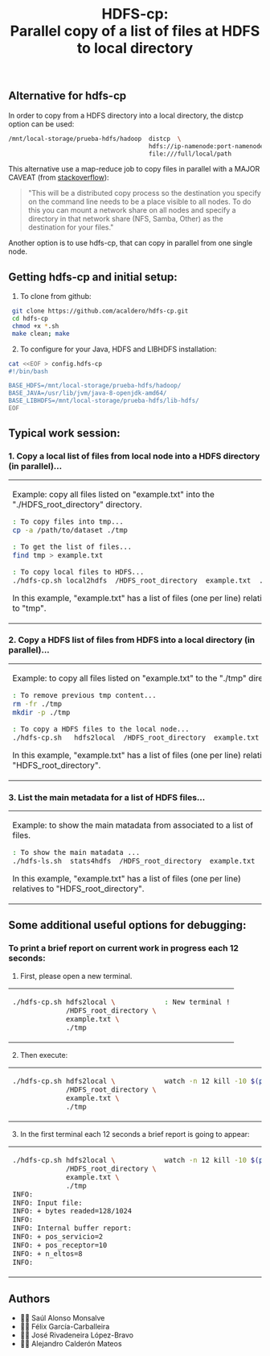 <html>
 <h1 align="center">HDFS-cp: <br>Parallel copy of a list of files at HDFS to local directory</h1>
 <br>
</html>


## Alternative for hdfs-cp
In order to copy from a HDFS directory into a local directory, the distcp option can be used:
```bash
/mnt/local-storage/prueba-hdfs/hadoop  distcp  \
                                       hdfs://ip-namenode:port-namenode/HDFS\_directory/ \
                                       file:///full/local/path 
``` 

This alternative use a map-reduce job to copy files in parallel with a MAJOR CAVEAT (from [stackoverflow](https://stackoverflow.com/questions/25816813/effective-ways-to-load-data-from-hdfs-to-local-system)):

> "This will be a distributed copy process so the destination you specify on the command line needs to be a place visible to all nodes. 
> To do this you can mount a network share on all nodes and specify a directory in that network share (NFS, Samba, Other) as the destination for your files."

Another option is to use hdfs-cp, that can copy in parallel from one single node.

## Getting hdfs-cp and initial setup:
1. To clone from github:
```bash
 git clone https://github.com/acaldero/hdfs-cp.git
 cd hdfs-cp
 chmod +x *.sh
 make clean; make
``` 
2. To configure for your Java, HDFS and LIBHDFS installation:
```bash
cat <<EOF > config.hdfs-cp
#!/bin/bash

BASE_HDFS=/mnt/local-storage/prueba-hdfs/hadoop/
BASE_JAVA=/usr/lib/jvm/java-8-openjdk-amd64/
BASE_LIBHDFS=/mnt/local-storage/prueba-hdfs/lib-hdfs/
EOF
```
  
## Typical work session:

### 1. Copy a local list of files from local node into a HDFS directory (in parallel)...
<html>
 <table width="100%">
  <tr valign="top">
  <td>
</html>

Example: copy all files listed on "example.txt" into the "./HDFS_root_directory" directory.

```bash
: To copy files into tmp...
cp -a /path/to/dataset ./tmp

: To get the list of files...
find tmp > example.txt

: To copy local files to HDFS...
./hdfs-cp.sh local2hdfs  /HDFS_root_directory  example.txt  ./tmp
```

In this example, "example.txt" has a list of files (one per line) relatives to "tmp".
  
<html>
  </td>
  </tr>
 </table>
</html>

### 2. Copy a HDFS list of files from HDFS into a local directory (in parallel)...
<html>
 <table width="100%">
  <tr valign="top">
  <td>
</html>

Example: to copy all files listed on "example.txt" to the "./tmp" directory.

```bash
: To remove previous tmp content...
rm -fr ./tmp
mkdir -p ./tmp

: To copy a HDFS files to the local node...
./hdfs-cp.sh   hdfs2local  /HDFS_root_directory  example.txt  ./tmp
```

In this example, "example.txt" has a list of files (one per line) relatives to "HDFS\_root\_directory".

<html>
  </td>
  </tr>
 </table>
</html>
 
### 3. List the main metadata for a list of HDFS files...

<html>
 <table width="100%">
  <tr valign="top">
  <td>
</html>

Example: to show the main matadata from associated to a list of files.
  
```bash
: To show the main matadata ...
./hdfs-ls.sh  stats4hdfs  /HDFS_root_directory  example.txt
```

In this example, "example.txt" has a list of files (one per line) relatives to "HDFS\_root\_directory". 
 
<html>
  </td>
  </tr>
 </table>
</html>


## Some additional useful options for debugging:

### To print a brief report on current work in progress each 12 seconds:
   1. First, please open a new terminal.
<html>
 <table width="100%">
  <tr valign="top">
  <td>
</html>

```bash
./hdfs-cp.sh hdfs2local \
             /HDFS_root_directory \
             example.txt \
             ./tmp
```

<html>
  </td>
  <td>
</html>

```bash
: New terminal !
```

<html>
  </td>
  </tr>
 </table>
</html>

   2. Then execute:
<html>
 <table width="100%">
  <tr valign="top">
  <td>
</html>

```bash
./hdfs-cp.sh hdfs2local \
             /HDFS_root_directory \
             example.txt \
             ./tmp
```

<html>
  </td>
  <td>
</html>

```bash
watch -n 12 kill -10 $(ps axu | grep hdfs-cp | awk '{print $2}')
```

<html>
  </td>
  </tr>
 </table>
</html>

   3. In the first terminal each 12 seconds a brief report is going to appear:
<html>
 <table width="100%">
  <tr valign="top">
  <td>
</html>

```bash
./hdfs-cp.sh hdfs2local \
             /HDFS_root_directory \
             example.txt \
             ./tmp
INFO:
INFO: Input file:
INFO: + bytes readed=128/1024
INFO:
INFO: Internal buffer report:
INFO: + pos_servicio=2
INFO: + pos_receptor=10
INFO: + n_eltos=8
INFO:
```

<html>
  </td>
  <td>
</html>

```bash
watch -n 12 kill -10 $(ps axu | grep hdfs-cp | awk '{print $2}')
```

<html>
  </td>
  </tr>
 </table>
</html>


## Authors
* :technologist: Saúl Alonso Monsalve
* :technologist: Félix García-Carballeira
* :technologist: José Rivadeneira López-Bravo 
* :technologist: Alejandro Calderón Mateos


